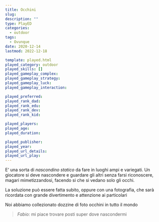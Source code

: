 ```yaml
---
title: Occhini
slug: 
description: ""
type: PlayED
categories:
  - outdoor
tags:
  - Ovunque
date: 2020-12-14
lastmod: 2022-12-18

template: played.html
played_category: outdoor
played_skills: []
played_gameplay_complex: 
played_gameplay_strategy: 
played_gameplay_luck: 
played_gameplay_interaction: 

played_preferred: 
played_rank_dad: 
played_rank_edu: 
played_rank_dev: 
played_rank_kid: 

played_players: 
played_age: 
played_duration: 

played_publisher: 
played_year: 
played_url_details: 
played_url_play: 
---
```


E' una sorta di *nascondino statico* da fare in luoghi ampi e variegati.
Un giocatore si deve nascondere e guardare gli altri senza farsi riconoscere, magari mimetizzandosi, facendo si che si vedano solo gli occhi.

La soluzione può essere fatta subito, oppure con una fotografia, che sarà ricordata con grande divertimento e attenzione ai particolari

Noi abbiamo collezionato dozzine di foto occhini in tutto il mondo

> *Fabio:*
> mi piace trovare posti super dove nascondermi


